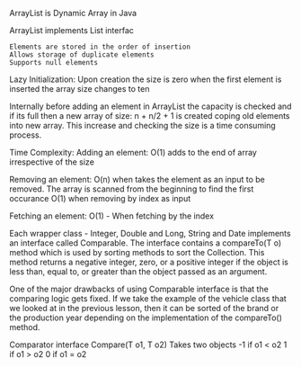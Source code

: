 ArrayList is Dynamic Array in Java

ArrayList implements List interfac

    Elements are stored in the order of insertion
    Allows storage of duplicate elements
    Supports null elements

Lazy Initialization:
Upon creation the size is zero
when the first element is inserted the array size changes to ten

Internally before adding an element in ArrayList the capacity is checked and if its full then a new array of size: n + n/2 + 1 is created coping old elements into new array.
This increase and checking the size is a time consuming process.

Time Complexity:
Adding an element: O(1)
adds to the end of array irrespective of the size

Removing an element:
O(n)
when takes the element as an input to be removed. The array is scanned from the beginning to find the first occurance
O(1)
when removing by index as input

Fetching an element:
O(1) - When fetching by the index

Each wrapper class - Integer, Double and Long, String and Date implements an interface called Comparable. The interface contains a compareTo(T o) method which is used by
sorting methods to sort the Collection. This method returns a negative integer, zero, or a positive integer if the object is less than, equal to, or greater than the object passed as an argument.

One of the major drawbacks of using Comparable interface is that the comparing logic gets fixed. If we take the example of the vehicle class that we looked at in the previous lesson, then it can be sorted of the brand or the production year depending on the implementation of the compareTo() method.

Comparator interface
Compare(T o1, T o2)
Takes two objects
-1 if o1 < o2
1 if o1 > o2
0 if o1 = o2
